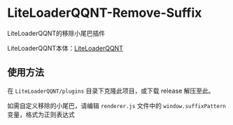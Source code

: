 # LiteLoaderQQNT-Remove-Suffix

LiteLoaderQQNT的移除小尾巴插件

LiteLoaderQQNT本体：[LiteLoaderQQNT](https://github.com/mo-jinran/LiteLoaderQQNT)

## 使用方法

在 `LiteLoaderQQNT/plugins` 目录下克隆此项目，或下载 release 解压至此。

如需自定义移除的小尾巴，请编辑 `renderer.js` 文件中的 `window.suffixPattern` 变量，格式为正则表达式